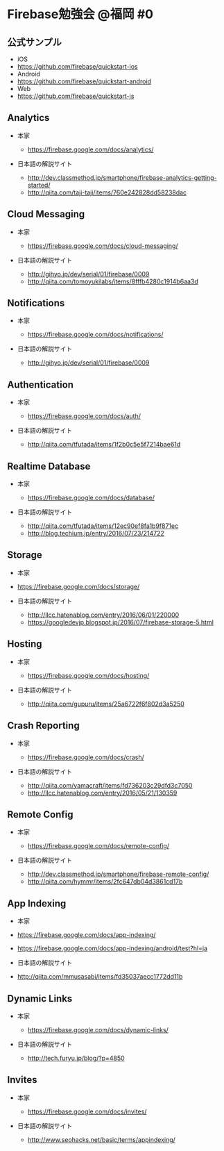 # Firebase勉強会 @福岡 #0

## 公式サンプル

- iOS
 - https://github.com/firebase/quickstart-ios
- Android
 - https://github.com/firebase/quickstart-android
- Web
 - https://github.com/firebase/quickstart-js

## Analytics

- 本家
  
  - https://firebase.google.com/docs/analytics/

- 日本語の解説サイト

  - http://dev.classmethod.jp/smartphone/firebase-analytics-getting-started/
  - http://qiita.com/taji-taji/items/760e242828dd58238dac

## Cloud Messaging

- 本家
  
  - https://firebase.google.com/docs/cloud-messaging/

- 日本語の解説サイト
  - http://gihyo.jp/dev/serial/01/firebase/0009
  - http://qiita.com/tomoyukilabs/items/8fffb4280c1914b6aa3d

## Notifications

- 本家
  
  - https://firebase.google.com/docs/notifications/

- 日本語の解説サイト

  - http://gihyo.jp/dev/serial/01/firebase/0009

## Authentication

- 本家

  - https://firebase.google.com/docs/auth/

- 日本語の解説サイト

  - http://qiita.com/tfutada/items/1f2b0c5e5f7214bae61d

## Realtime Database

- 本家

  - https://firebase.google.com/docs/database/

- 日本語の解説サイト

  - http://qiita.com/tfutada/items/12ec90ef8fa1b9f871ec
  - http://blog.techium.jp/entry/2016/07/23/214722

## Storage

- 本家
 
 - https://firebase.google.com/docs/storage/

- 日本語の解説サイト

  - http://llcc.hatenablog.com/entry/2016/06/01/220000
  - https://googledevjp.blogspot.jp/2016/07/firebase-storage-5.html

## Hosting

- 本家

  - https://firebase.google.com/docs/hosting/

- 日本語の解説サイト
  
  - http://qiita.com/gupuru/items/25a6722f6f802d3a5250

## Crash Reporting

- 本家

  - https://firebase.google.com/docs/crash/

- 日本語の解説サイト

  - http://qiita.com/yamacraft/items/fd736203c29dfd3c7050
  - http://llcc.hatenablog.com/entry/2016/05/21/130359

## Remote Config

- 本家

  - https://firebase.google.com/docs/remote-config/

- 日本語の解説サイト

  - http://dev.classmethod.jp/smartphone/firebase-remote-config/
  - http://qiita.com/hymmr/items/2fc647db04d3861cd17b

## App Indexing

- 本家

 - https://firebase.google.com/docs/app-indexing/
 - https://firebase.google.com/docs/app-indexing/android/test?hl=ja

- 日本語の解説サイト

 - http://qiita.com/mmusasabi/items/fd35037aecc1772dd11b

## Dynamic Links

- 本家
  
  - https://firebase.google.com/docs/dynamic-links/

- 日本語の解説サイト
  
  - http://tech.furyu.jp/blog/?p=4850

## Invites

- 本家

  - https://firebase.google.com/docs/invites/

- 日本語の解説サイト

  - http://www.seohacks.net/basic/terms/appindexing/
